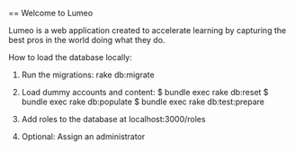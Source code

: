 == Welcome to Lumeo

Lumeo is a web application created to accelerate learning by capturing the best pros in the world doing what they do.

How to load the database locally:
1. Run the migrations:
	rake db:migrate
2. Load dummy accounts and content: 
    $ bundle exec rake db:reset
	$ bundle exec rake db:populate
	$ bundle exec rake db:test:prepare
3. Add roles to the database at localhost:3000/roles

4. Optional: Assign an administrator

    